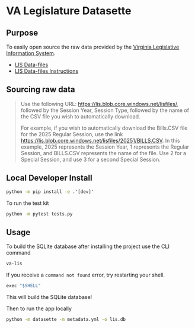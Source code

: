 # VA Legislature Datasette
## Purpose
To easily open source the raw data provided by the
[Virginia Legislative Information System](https://lis.virginia.gov/home).
- [LIS Data-files](https://lis.virginia.gov/data-files)
- [LIS Data-files Instructions](https://help.lis.virginia.gov/data/index.asp)
## Sourcing raw data
> Use the following URL: https://lis.blob.core.windows.net/lisfiles/, followed by the Session Year,
> Session Type, followed by the name of the CSV file you wish to automatically download.
> 
> For example, if you wish to automatically download the Bills.CSV file for the 2025 Regular Session,
> use the link https://lis.blob.core.windows.net/lisfiles/20251/BILLS.CSV. In this example,
> 2025 represents the Session Year, 1 represents the Regular Session, and BILLS.CSV represents the name of the file.
> Use 2 for a Special Session, and use 3 for a second Special Session.

## Local Developer Install
```cmd
python -m pip install -e .'[dev]'
```
To run the test kit
```cmd
python -m pytest tests.py
```

## Usage
To build the SQLite database after installing the project use the CLI command
```cmd
va-lis
```
If you receive a `command not found` error, try restarting your shell.
```cmd
exec "$SHELL"
```
This will build the SQLite database!

Then to run the app locally
```cmd
python -m datasette -m metadata.yml -o lis.db
```
